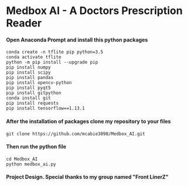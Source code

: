 # Medbox AI - A Doctors Prescription Reader

#### Open Anaconda Prompt and install this python packages 
```
conda create -n tflite pip python=3.5
conda activate tflite
python -m pip install --upgrade pip
pip install numpy
pip install scipy
pip install pandas
pip install opencv-python
pip install pyqt5
pip install gitpython
conda install git
pip install requests
pip install tensorflow==1.13.1
```
#### After the installation of packages clone my repository to your files
```
git clone https://github.com/mcabie3098/Medbox_AI.git
```
#### Then run the python file
```
cd Medbox_AI
python medbox_ai.py
```

#### Project Design. Special thanks to my group named "Front LinerZ"
